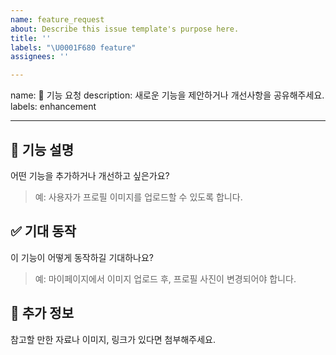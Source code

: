 ```yaml
---
name: feature_request
about: Describe this issue template's purpose here.
title: ''
labels: "\U0001F680 feature"
assignees: ''

---
```


name: 🚀 기능 요청
description: 새로운 기능을 제안하거나 개선사항을 공유해주세요.
labels: enhancement

---

## 📌 기능 설명
어떤 기능을 추가하거나 개선하고 싶은가요?

> 예: 사용자가 프로필 이미지를 업로드할 수 있도록 합니다.

## ✅ 기대 동작
이 기능이 어떻게 동작하길 기대하나요?

> 예: 마이페이지에서 이미지 업로드 후, 프로필 사진이 변경되어야 합니다.

## 📎 추가 정보
참고할 만한 자료나 이미지, 링크가 있다면 첨부해주세요.
